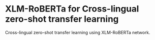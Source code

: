 # XLM-RoBERTa for Cross-lingual zero-shot transfer learning

Cross-lingual zero-shot transfer learning using XLM-RoBERTa network.
